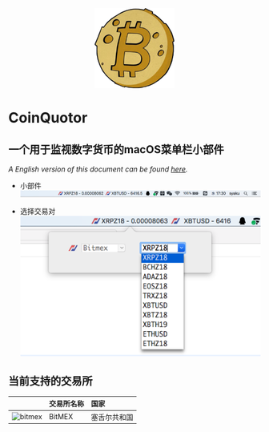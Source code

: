 <p align="center">
  <img height="160" src="Images/CoinQuotor.png" />
</p>

# CoinQuotor

## 一个用于监视数字货币的macOS菜单栏小部件

*A English version of this document can be found [here](README.md).*

- 小部件
![Alt text](Images/1.png "widget")

- 选择交易对
![Alt text](Images/2.png "Select CryptoCurrency")


## 当前支持的交易所

|  | 交易所名称 | 国家 |
| :--- | :--- | :--- |
| ![bitmex](https://user-images.githubusercontent.com/1294454/27766319-f653c6e6-5ed4-11e7-933d-f0bc3699ae8f.jpg) | BitMEX | 塞舌尔共和国 |